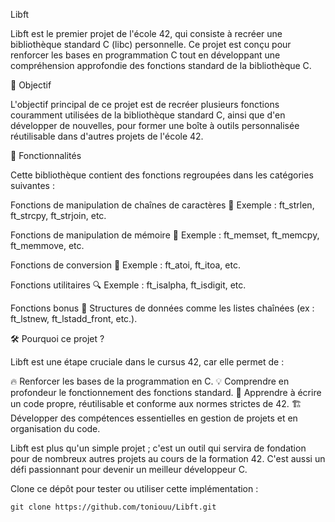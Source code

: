 Libft

Libft est le premier projet de l'école 42, qui consiste à recréer une bibliothèque standard C (libc) personnelle. Ce projet est conçu pour renforcer les bases en programmation C tout en développant une compréhension approfondie des fonctions standard de la bibliothèque C.


🎯 Objectif

L'objectif principal de ce projet est de recréer plusieurs fonctions couramment utilisées de la bibliothèque standard C, ainsi que d'en développer de nouvelles, pour former une boîte à outils personnalisée réutilisable dans d'autres projets de l'école 42.

🔧 Fonctionnalités

Cette bibliothèque contient des fonctions regroupées dans les catégories suivantes :


Fonctions de manipulation de chaînes de caractères 📝
Exemple : ft_strlen, ft_strcpy, ft_strjoin, etc.

Fonctions de manipulation de mémoire 💾
Exemple : ft_memset, ft_memcpy, ft_memmove, etc.

Fonctions de conversion 🔄
Exemple : ft_atoi, ft_itoa, etc.

Fonctions utilitaires 🔍
Exemple : ft_isalpha, ft_isdigit, etc.

Fonctions bonus 🎁
Structures de données comme les listes chaînées (ex : ft_lstnew, ft_lstadd_front, etc.).


🛠 Pourquoi ce projet ?

Libft est une étape cruciale dans le cursus 42, car elle permet de :

🔥 Renforcer les bases de la programmation en C.
💡 Comprendre en profondeur le fonctionnement des fonctions standard.
🧹 Apprendre à écrire un code propre, réutilisable et conforme aux normes strictes de 42.
🏗 Développer des compétences essentielles en gestion de projets et en organisation du code.


Libft est plus qu'un simple projet ; c'est un outil qui servira de fondation pour de nombreux autres projets au cours de la formation 42. C'est aussi un défi passionnant pour devenir un meilleur développeur C.


Clone ce dépôt pour tester ou utiliser cette implémentation :

    git clone https://github.com/toniouu/Libft.git
